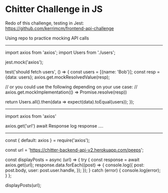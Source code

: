 # Chitter Challenge in JS

Redo of this challenge, testing in Jest: https://github.com/kerrimcm/frontend-api-challenge 

Using repo to practice mocking API calls


---------
import axios from 'axios';
import Users from './users';

jest.mock('axios');

test('should fetch users', () => {
  const users = [{name: 'Bob'}];
  const resp = {data: users};
  axios.get.mockResolvedValue(resp);

  // or you could use the following depending on your use case:
  // axios.get.mockImplementation(() => Promise.resolve(resp))

  return Users.all().then(data => expect(data).toEqual(users));
});

-------

import axios from 'axios'

axios.get('url')
await Response
log response ....


-----

const { default: axios } = require('axios');

const url = 'https://chitter-backend-api-v2.herokuapp.com/peeps';

const displayPosts = async (url) => {
  try {
    const response = await axios.get(url);
    response.data.forEach((post) => {
      console.log({
        post: post.body,
        user: post.user.handle,
      });
    });
  } catch (error) {
    console.log(error);
  }
};

displayPosts(url);